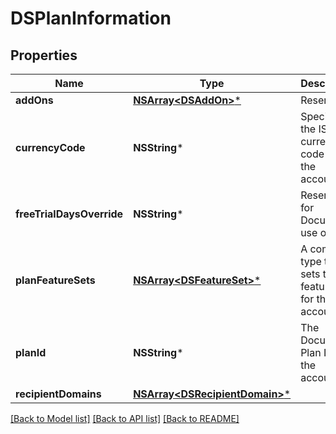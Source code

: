 # DSPlanInformation

## Properties
Name | Type | Description | Notes
------------ | ------------- | ------------- | -------------
**addOns** | [**NSArray&lt;DSAddOn&gt;***](DSAddOn.md) | Reserved: | [optional] 
**currencyCode** | **NSString*** | Specifies the ISO currency code for the account. | [optional] 
**freeTrialDaysOverride** | **NSString*** | Reserved for DocuSign use only. | [optional] 
**planFeatureSets** | [**NSArray&lt;DSFeatureSet&gt;***](DSFeatureSet.md) | A complex type that sets the feature sets for the account. | [optional] 
**planId** | **NSString*** | The DocuSign Plan ID for the account. | [optional] 
**recipientDomains** | [**NSArray&lt;DSRecipientDomain&gt;***](DSRecipientDomain.md) |  | [optional] 

[[Back to Model list]](../README.md#documentation-for-models) [[Back to API list]](../README.md#documentation-for-api-endpoints) [[Back to README]](../README.md)


